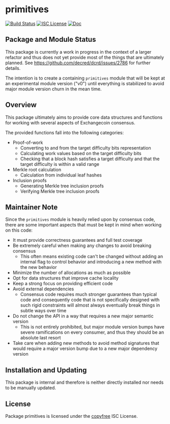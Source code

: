 primitives
==========

[![Build Status](https://github.com/EXCCoin/exccd/workflows/Build%20and%20Test/badge.svg)](https://github.com/EXCCoin/exccd/actions)
[![ISC License](https://img.shields.io/badge/license-ISC-blue.svg)](http://copyfree.org)
[![Doc](https://img.shields.io/badge/doc-reference-blue.svg)](https://pkg.go.dev/github.com/EXCCoin/exccd/internal/staging/primitives)

## Package and Module Status

This package is currently a work in progress in the context of a larger refactor
and thus does not yet provide most of the things that are ultimately planned.
See https://github.com/decred/dcrd/issues/2786 for further details.

The intention is to create a containing `primitives` module that will be kept at
an experimental module version ("v0") until everything is stabilized to avoid
major module version churn in the mean time.

## Overview

This package ultimately aims to provide core data structures and functions for
working with several aspects of Exchangecoin consensus.

The provided functions fall into the following categories:

- Proof-of-work
  - Converting to and from the target difficulty bits representation
  - Calculating work values based on the target difficulty bits
  - Checking that a block hash satisfies a target difficulty and that the target
    difficulty is within a valid range
- Merkle root calculation
  - Calculation from individual leaf hashes
- Inclusion proofs
  - Generating Merkle tree inclusion proofs
  - Verifying Merkle tree inclusion proofs

## Maintainer Note

Since the `primitives` module is heavily relied upon by consensus code, there
are some important aspects that must be kept in mind when working on this code:

- It must provide correctness guarantees and full test coverage
- Be extremely careful when making any changes to avoid breaking consensus
  - This often means existing code can't be changed without adding an internal
    flag to control behavior and introducing a new method with the new behavior
- Minimize the number of allocations as much as possible
- Opt for data structures that improve cache locality
- Keep a strong focus on providing efficient code
- Avoid external dependencies
  - Consensus code requires much stronger guarantees than typical code and
    consequently code that is not specifically designed with such rigid
    constraints will almost always eventually break things in subtle ways over
    time
- Do not change the API in a way that requires a new major semantic version
  - This is not entirely prohibited, but major module version bumps have severe
    ramifications on every consumer, and thus they should be an absolute last
    resort
- Take care when adding new methods to avoid method signatures that would
  require a major version bump due to a new major dependency version

## Installation and Updating

This package is internal and therefore is neither directly installed nor needs
to be manually updated.

## License

Package primitives is licensed under the [copyfree](http://copyfree.org) ISC
License.
